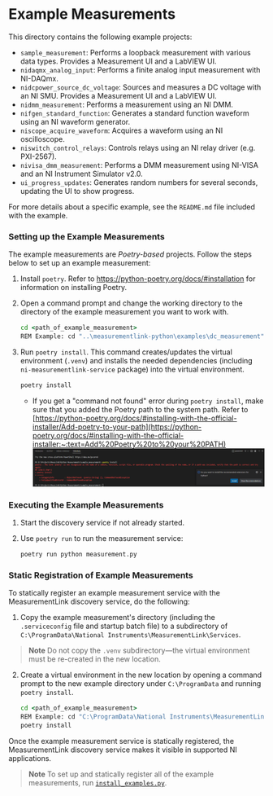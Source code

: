
# Example Measurements

This directory contains the following example projects:  

- `sample_measurement`: Performs a loopback measurement with various data types. Provides a Measurement UI and a LabVIEW UI.
- `nidaqmx_analog_input`: Performs a finite analog input measurement with NI-DAQmx.
- `nidcpower_source_dc_voltage`: Sources and measures a DC voltage with an NI SMU. Provides a Measurement UI and a LabVIEW UI.
- `nidmm_measurement`: Performs a measurement using an NI DMM.
- `nifgen_standard_function`: Generates a standard function waveform using an NI waveform generator.
- `niscope_acquire_waveform`: Acquires a waveform using an NI oscilloscope.
- `niswitch_control_relays`: Controls relays using an NI relay driver (e.g. PXI-2567).
- `nivisa_dmm_measurement`: Performs a DMM measurement using NI-VISA and an NI Instrument Simulator v2.0.
- `ui_progress_updates`: Generates random numbers for several seconds, updating the UI to show progress.

For more details about a specific example, see the `README.md` file included with the example.

### Setting up the Example Measurements

The example measurements are *Poetry-based* projects. Follow the steps below to set up an example measurement:

1. Install `poetry`. Refer to <https://python-poetry.org/docs/#installation> for information on installing Poetry.

2. Open a command prompt and change the working directory to the directory of the example measurement you want to work with.

    ``` cmd
    cd <path_of_example_measurement>
    REM Example: cd "..\measurementlink-python\examples\dc_measurement"
    ```

3. Run `poetry install`. This command creates/updates the virtual environment (`.venv`) and installs the needed dependencies (including `ni-measurementlink-service` package) into the virtual environment.

    ``` cmd
    poetry install
    ```
    - If you get a "command not found" error during `poetry install`, make sure that you added the Poetry path to the system path. Refer to [https://python-poetry.org/docs/#installing-with-the-official-installer/Add-poetry-to-your-path](https://python-poetry.org/docs/#installing-with-the-official-installer:~:text=Add%20Poetry%20to%20your%20PATH)
    ![PoetryInstallFail](../PoetryInstallFail.png)

### Executing the Example Measurements

1. Start the discovery service if not already started.
2. Use `poetry run` to run the measurement service:

    ``` cmd
    poetry run python measurement.py
    ```

### Static Registration of Example Measurements

To statically register an example measurement service with the MeasurementLink discovery service, do the following:

1. Copy the example measurement's directory (including the `.serviceconfig` file and startup batch file) to a subdirectory of `C:\ProgramData\National Instruments\MeasurementLink\Services`.
> **Note**
> Do not copy the `.venv` subdirectory&mdash;the virtual environment must be re-created in the new location.
2. Create a virtual environment in the new location by opening a command prompt to the new example directory under `C:\ProgramData` and running `poetry install`.

    ``` cmd
    cd <path_of_example_measurement>
    REM Example: cd "C:\ProgramData\National Instruments\MeasurementLink\Services\dc_measurement"
    poetry install
    ```

Once the example measurement service is statically registered, the MeasurementLink discovery service makes it visible in supported NI applications.

> **Note**
> To set up and statically register all of the example measurements, run [`install_examples.py`](../scripts/install_examples.py).
